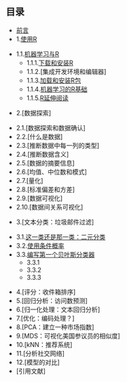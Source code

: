 ## 目录 ##
* [前言](<0.md>)
* 1.[使用R](<1.0.md>)
 - 1.1.[机器学习与R](<1.1.md>)
    - 1.1.1.[下载和安装R](1.1.1.md)
    - 1.1.2.[集成开发环境和编辑器]
    - 1.1.3.[加载和安装R包](<1.1.3.md>)
    - 1.1.4.[机器学习的R基础](<1.1.4.md>)
    - 1.1.5.[R延伸阅读](<1.1.5.md>)
* 2.[数据探索]
 - 2.1.[数据探索和数据确认]
 - 2.2.[什么是数据]
 - 2.3.[推断数据中每一列的类型]
 - 2.4.[推断数据含义]
 - 2.5.[数据的摘要信息]
 - 2.6.[均值、中位数和模式]
 - 2.7.[量化]
 - 2.8.[标准偏差和方差]
 - 2.9.[数据可视化]
 - 2.10.[数据间关系可视化]
* 3.[文本分类：垃圾邮件过滤]
 - 3.1.[这一类还是那一类：二元分类](<3.1.md>)
 - 3.2.[使用条件概率](<3.2.md>)
 - 3.3.[编写第一个贝叶斯分类器](<3.3.md>)
   - 3.3.1
   - 3.3.2
   - 3.3.3
* 4.[评分：收件箱排序]
* 5.[回归分析：访问数预测]
* 6.[归一化处理：文本回归分析]
* 7.[优化：编码处理？]
* 8.[PCA：建立一种市场指数]
* 9.[MDS：可视化美国参议员的相似度]
* 10.[kNN：推荐系统]
* 11.[分析社交网络]
* 12.[模型的对比]
* [引用文献]